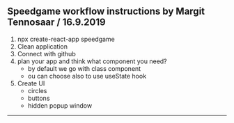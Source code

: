 ## Speedgame workflow instructions by Margit Tennosaar / 16.9.2019

1. npx create-react-app speedgame
2. Clean application
3. Connect with github
4. plan your app and think what component you need?
    - by default we go with class component
    - ou can choose also to use useState hook
5. Create UI
    - circles
    - buttons
    - hidden popup window


-----------------------
